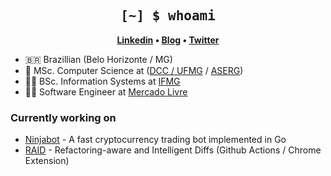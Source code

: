 <h2 align="center" style="font-family: Consolas, monospace;">
	[~] $ whoami
</h2>

<p align="center">
	<strong>
		<a href="https://www.linkedin.com/in/rodrigofbrito/">Linkedin</a>
		•
		<a href="https://brito.com.br/">Blog</a>
		•
		<a href="https://twitter.com/RodrigoFBrito">Twitter</a>
	</strong>
</p>


- :brazil: Brazillian (Belo Horizonte / MG)
- :microscope: MSc. Computer Science at ([DCC / UFMG](http://ppgcc.dcc.ufmg.br) / [ASERG](http://aserg.labsoft.dcc.ufmg.br))
- :man_student: BSc. Information Systems at [IFMG](https://www.ifmg.edu.br/)
- :man_technologist: Software Engineer at [Mercado Livre](https://mercadolibre.com)

### Currently working on

- [Ninjabot](https://github.com/rodrigo-brito/ninjabot) - A fast cryptocurrency trading bot implemented in Go
- [RAID](https://github.com/rodrigo-brito/refactoring-aware-diff) - Refactoring-aware and Intelligent Diffs (Github Actions / Chrome Extension)

